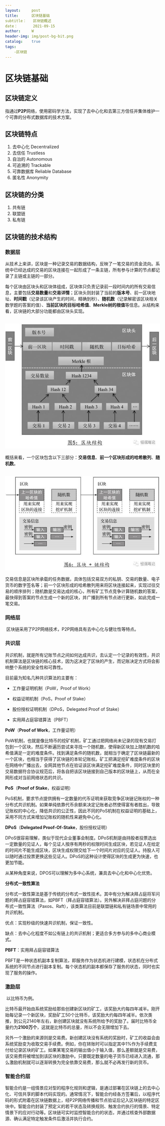 ```yaml
---
layout: 	post
title: 		区块链基础
subtitle： 	区块链概述
date：		2021-09-15
author: 	W
header-img: img/post-bg-bit.png
catalog:	true
tags:
    -区块链
---
```




# 区块链基础

## 区块链定义

指通过**P2P**网络，使用密码学方法，实现了去中心化和去第三方信任并集体维护一个可靠的分布式数据库的技术方案。

## 区块链特点

1. 去中心化 Decentralized
2. 去信任 Trustless
3. 自治的 Autonomous
4. 可追溯的 Trackable
5. 可靠数据库 Reliable Database
6. 匿名性 Anonymity

## 区块链的分类

1. 共有链
2. 联盟链
3. 私有链

## 区块链的技术结构

### 数据层

​	从技术上来讲，区块是一种记录交易的数据结构，反映了一笔交易的资金流向。系统中已经达成的交易的区块连接在一起形成了一条主链，所有参与计算的节点都记录了主链或主链的一部分。

​	每个区块由区块头和区块体组成，区块体只负责记录前一段时间内的所有交易信息，主要包括**交易数量**和**交易详情**；区块头则封装了当前的**版本号**、前一区块地址、**时间戳**（记录该区块产生的时间，精确到秒）、**随机数**（记录解密该区块相关数学题的答案的值）、**当前区块的目标哈希值**、**Merkle树的根值**等信息。从结构来看，区块链的大部分功能都由区块头实现。

​	![struct](../img/doc-bit-struct.jpg)

​	概括来看，一个区块包含以下三部分：**交易信息**、**前一个区块形成的哈希散列**、**随机数**。

​	![](../img/doc-bit-link.jpg)

​	交易信息是区块所承载的任务数据，具体包括交易双方的私钥、交易的数量、电子货币的数字签名等；前一个区块形成的哈希散列用来将区块连接起来，实现过往交易的顺序排列；随机数是交易达成的核心，所有矿工节点竞争计算随机数的答案，最快得到答案的节点生成一个新的区块，并广播到所有节点进行更新，如此完成一笔交易。



### 网络层

​	区块链采用了P2P网络技术，P2P网络具有去中心化与健壮性等特点。

### 共识层

​	共识机制，就是所有记账节点之间如何达成共识，去认定一个记录的有效性，共识机制算法是区块链的核心技术，因为这决定了区块的产生，而记账决定方式将会影响整个系统的安全性和可靠性。

目前最为知名几种共识算法的主要有：

- 工作量证明机制（PoW，Proof of Work）

- 权益证明机制（PoS，Proof of Stake）

- 股份授权证明机制（DPoS，Delegated Proof of Stake）

- 实用拜占庭容错算法（PBFT）

**PoW**（**Proof of Work**，工作量证明）

​	PoW机制，也就是像比特币的挖矿机制，矿工通过把网络尚未记录的现有交易打包到一个区块，然后不断遍历尝试来寻找一个随机数，使得新区块加上随机数的哈希值满足一定的难度条件。找到满足条件的随机数，就相当于确定了区块链最新的一个区块，也相当于获得了区块链的本轮记账权。矿工把满足挖矿难度条件的区块在网络中广播出去，全网其他节点在验证该区块满足挖矿难度条件，同时区块里的交易数据符合协议规范后，将各自把该区块链接到自己版本的区块链上，从而在全网形成对当前网络状态的共识。

**PoS**（**Proof of Stake**，权益证明）

​	PoS机制，要求节点提供拥有一定数量的代币证明来获取竞争区块链记账权的一种分布式共识机制。如果单纯依靠代币余额来决定记账者必然使得富有者胜出，导致记账权的中心化，降低共识的公正性，因此不同的PoS机制在权益证明的基础上，采用不同方式来增加记账权的随机性来避免中心化。

**DPoS**（**Delegated Proof-Of-Stake**，股份授权证明）

​	DPoS很容易理解，类似于现代企业董事会制度。DPoS机制是由持股者投票选出一定数量的见证人，每个见证人按序有两秒的权限时间生成区块，若见证人在给定的时间片不能生成区块，区块生成权限交给下一个时间片对应的见证人。持股人可以随时通过投票更换这些见证人。DPoS的这种设计使得区块的生成更为快速，也更加节能。

从某种角度来说，DPOS可以理解为多中心系统，兼具去中心化和中心化优势。

**分布式一致性算法**

​	分布式一致性算法是基于传统的分布式一致性技术。其中有分为解决拜占庭将军问题的拜占庭容错算法，如PBFT（拜占庭容错算法）。另外解决非拜占庭问题的分布式一致性算法（Paxos、Raft），该类算法目前是联盟链和私有链场景中常用的共识机制。

优点：实现秒级的快速共识机制，保证一致性。

缺点：去中心化程度不如公有链上的共识机制；更适合多方参与的多中心商业模式。

**PBFT**：实用拜占庭容错算法

​	PBFT是一种状态机副本复制算法，即服务作为状态机进行建模，状态机在分布式系统的不同节点进行副本复制。每个状态机的副本都保存了服务的状态，同时也实现了服务的操作。

### 激励层

​	以比特币为例。

​	比特币最开始由系统奖励给那些创建新区块的矿工，该奖励大约每四年减半。刚开始每记录一个新区块，奖励矿工50个比特币，该奖励大约每四年减半。依次类推，到公元2140年左右，新创建区块就没有系统所给予的奖励了。届时比特币全量约为**2100万个**，这就是比特币的总量，所以不会无限增加下去。

​	另外一个激励的来源则是交易费。新创建区块没有系统的奖励时，矿工的收益会由系统奖励变为收取交易手续费。例如，你在转账时可以指定其中1%作为手续费支付给记录区块的矿工。如果某笔交易的输出值小于输入值，那么差额就是交易费，该交易费将被增加到该区块的激励中。只要既定数量的电子货币已经进入流通，那么激励机制就可以逐渐转换为完全依靠交易费，那么就不必再发行新的货币。

### 智能合约层

​	智能合约是一组情景应对型的程序化规则和逻辑，是通过部署在区块链上的去中心化、可信共享的脚本代码实现的。通常情况下，智能合约经各方签署后，以程序代码的形式附着在区块链数据上，经P2P网络传播和节点验证后记入区块链的特定区块中。智能合约封装了预定义的若干状态及转换规则、触发合约执行的情景、特定情景下的应对行动等。区块链可实时监控智能合约的状态，并通过核查外部数据源、确认满足特定触发条件后激活并执行合约。

